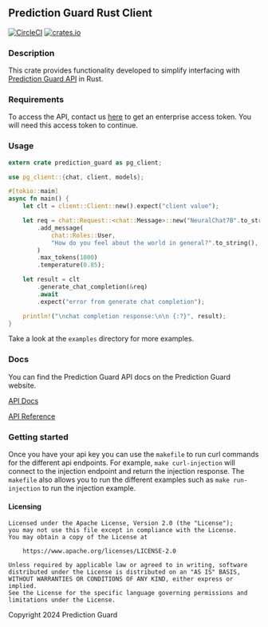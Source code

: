 ## Prediction Guard Rust Client

[![CircleCI](https://dl.circleci.com/status-badge/img/circleci/Cy6tWW4wpE69Ftb8vdTAN9/NrVgbqg2cCEGyBjGRJcNhf/tree/main.svg?style=svg)](https://dl.circleci.com/status-badge/redirect/circleci/Cy6tWW4wpE69Ftb8vdTAN9/NrVgbqg2cCEGyBjGRJcNhf/tree/main)
[![crates.io](https://img.shields.io/crates/v/prediction-guard.svg)](https://crates.io/crates/prediction-guard)

### Description

This crate provides functionality developed to simplify interfacing
with [Prediction Guard API](https://www.predictionguard.com/) in Rust.

### Requirements

To access the API, contact us [here](https://predictionguard.com/get-started) to get an enterprise access token.
You will need this access token to continue.

### Usage

```rust
extern crate prediction_guard as pg_client;

use pg_client::{chat, client, models};

#[tokio::main]
async fn main() {
    let clt = client::Client::new().expect("client value");

    let req = chat::Request::<chat::Message>::new("NeuralChat7B".to_string())
        .add_message(
            chat::Roles::User,
            "How do you feel about the world in general?".to_string(),
        )
        .max_tokens(1000)
        .temperature(0.85);

    let result = clt
        .generate_chat_completion(&req)
        .await
        .expect("error from generate chat completion");

    println!("\nchat completion response:\n\n {:?}", result);
}
```

Take a look at the `examples` directory for more examples.

### Docs

You can find the Prediction Guard API docs on the Prediction Guard website.

[API Docs](https://docs.predictionguard.com/home/getting-started/welcome)

[API Reference](https://docs.predictionguard.com/api-reference/api-reference/check-api-health)

### Getting started

Once you have your api key you can use the `makefile` to run curl commands
for the different api endpoints. For example, `make curl-injection` will connect to
the injection endpoint and return the injection response. The `makefile` also allows you to run the different examples
such as `make run-injection` to run the injection example.

#### Licensing

```
Licensed under the Apache License, Version 2.0 (the "License");
you may not use this file except in compliance with the License.
You may obtain a copy of the License at

    https://www.apache.org/licenses/LICENSE-2.0

Unless required by applicable law or agreed to in writing, software
distributed under the License is distributed on an "AS IS" BASIS,
WITHOUT WARRANTIES OR CONDITIONS OF ANY KIND, either express or implied.
See the License for the specific language governing permissions and
limitations under the License.
```

Copyright 2024 Prediction Guard

